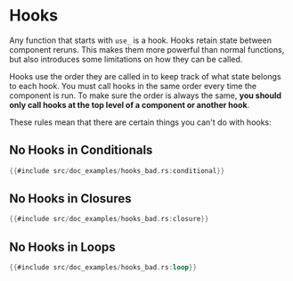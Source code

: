 # Hooks

Any function that starts with `use_` is a hook. Hooks retain state between component reruns. This makes them more powerful than normal functions, but also introduces some limitations on how they can be called.


Hooks use the order they are called in to keep track of what state belongs to each hook. You must call hooks in the same order every time the component is run. To make sure the order is always the same, **you should only call hooks at the top level of a component or another hook**.


These rules mean that there are certain things you can't do with hooks:

## No Hooks in Conditionals
```rust
{{#include src/doc_examples/hooks_bad.rs:conditional}}
```

## No Hooks in Closures
```rust
{{#include src/doc_examples/hooks_bad.rs:closure}}
```

## No Hooks in Loops
```rust
{{#include src/doc_examples/hooks_bad.rs:loop}}
```

